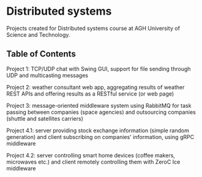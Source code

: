 # Distributed systems
Projects created for Distributed systems course at AGH University of Science and Technology.

## Table of Contents

Project 1: TCP/UDP chat with Swing GUI, support for file sending through UDP and multicasting messages  

Project 2: weather consultant web app, aggregating results of weather REST APIs and offering results as a RESTful service (or web page)  

Project 3: message-oriented middleware system using RabbitMQ for task passing between companies (space agencies) and outsourcing companies (shuttle and satellites carriers)  

Project 4.1: server providing stock exchange information (simple random generation) and client subscribing on companies' information, using gRPC middleware  

Project 4.2: server controlling smart home devices (coffee makers, microwaves etc.) and client remotely controlling them with ZeroC Ice middleware  
